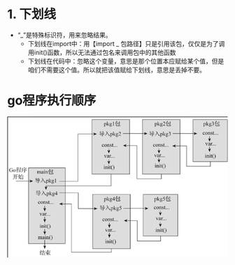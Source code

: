 # 1. 下划线
* “_”是特殊标识符，用来忽略结果。
   * 下划线在import中：用【import _ 包路径】只是引用该包，仅仅是为了调用init()函数，所以无法通过包名来调用包中的其他函数
   * 下划线在代码中：忽略这个变量，意思是那个位置本应赋给某个值，但是咱们不需要这个值。所以就把该值赋给下划线，意思是丢掉不要。
# go程序执行顺序
![go程序执行顺序](../../../images/go%E7%A8%8B%E5%BA%8F%E6%89%A7%E8%A1%8C%E9%A1%BA%E5%BA%8F.png)